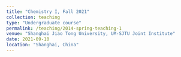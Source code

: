```yaml
---
title: "Chemistry I, Fall 2021"
collection: teaching
type: "Undergraduate course"
permalink: /teaching/2014-spring-teaching-1
venue: "Shanghai Jiao Tong University, UM-SJTU Joint Institute"
date: 2021-09-10
location: "Shanghai, China"
---
```


<!-- This is a description of a teaching experience. You can use markdown like any other post.

Heading 1
======

Heading 2
======

Heading 3
====== -->